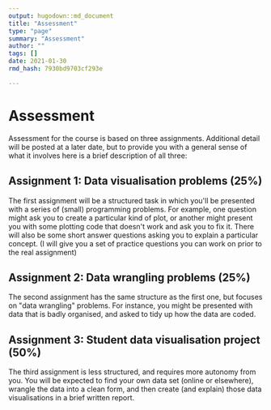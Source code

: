 ```yaml
---
output: hugodown::md_document
title: "Assessment"
type: "page"
summary: "Assessment"
author: ""
tags: []
date: 2021-01-30
rmd_hash: 7930bd9703cf293e

---
```


Assessment
==========

Assessment for the course is based on three assignments. Additional detail will be posted at a later date, but to provide you with a general sense of what it involves here is a brief description of all three:

Assignment 1: Data visualisation problems (25%)
-----------------------------------------------

The first assignment will be a structured task in which you'll be presented with a series of (small) programming problems. For example, one question might ask you to create a particular kind of plot, or another might present you with some plotting code that doesn't work and ask you to fix it. There will also be some short answer questions asking you to explain a particular concept. (I will give you a set of practice questions you can work on prior to the real assignment)

Assignment 2: Data wrangling problems (25%)
-------------------------------------------

The second assignment has the same structure as the first one, but focuses on "data wrangling" problems. For instance, you might be presented with data that is badly organised, and asked to tidy up how the data are coded.

Assignment 3: Student data visualisation project (50%)
------------------------------------------------------

The third assignment is less structured, and requires more autonomy from you. You will be expected to find your own data set (online or elsewhere), wrangle the data into a clean form, and then create (and explain) those data visualisations in a brief written report.

